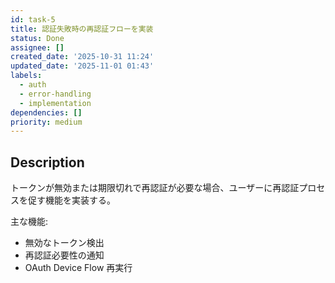 ```yaml
---
id: task-5
title: 認証失敗時の再認証フローを実装
status: Done
assignee: []
created_date: '2025-10-31 11:24'
updated_date: '2025-11-01 01:43'
labels:
  - auth
  - error-handling
  - implementation
dependencies: []
priority: medium
---
```


## Description

<!-- SECTION:DESCRIPTION:BEGIN -->
トークンが無効または期限切れで再認証が必要な場合、ユーザーに再認証プロセスを促す機能を実装する。

主な機能:
- 無効なトークン検出
- 再認証必要性の通知
- OAuth Device Flow 再実行
<!-- SECTION:DESCRIPTION:END -->

